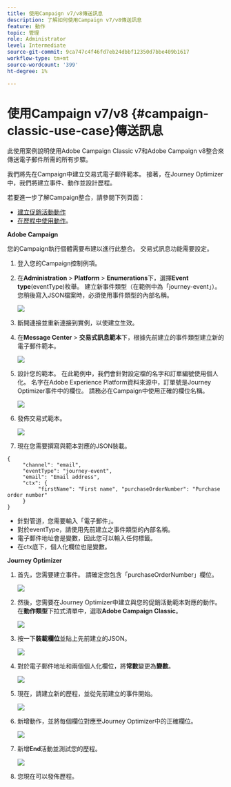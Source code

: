 ```yaml
---
title: 使用Campaign v7/v8傳送訊息
description: 了解如何使用Campaign v7/v8傳送訊息
feature: 動作
topic: 管理
role: Administrator
level: Intermediate
source-git-commit: 9ca747c4f46fd7eb24dbbf12350d7bbe409b1617
workflow-type: tm+mt
source-wordcount: '399'
ht-degree: 1%

---
```



# 使用Campaign v7/v8 {#campaign-classic-use-case}傳送訊息

此使用案例說明使用Adobe Campaign Classic v7和Adobe Campaign v8整合來傳送電子郵件所需的所有步驟。

我們將先在Campaign中建立交易式電子郵件範本。 接著，在Journey Optimizer中，我們將建立事件、動作並設計歷程。

若要進一步了解Campaign整合，請參閱下列頁面：

* [建立促銷活動動作](../action/acc-action.md)
* [在歷程中使用動作](../building-journeys/using-adobe-campaign-classic.md)。

**Adobe Campaign**

您的Campaign執行個體需要布建以進行此整合。 交易式訊息功能需要設定。

1. 登入您的Campaign控制例項。

1. 在&#x200B;**Administration** > **Platform** > **Enumerations**&#x200B;下，選擇&#x200B;**Event type**(eventType)枚舉。 建立新事件類型（在範例中為「journey-event」）。 您稍後寫入JSON檔案時，必須使用事件類型的內部名稱。

   ![](../assets/accintegration-uc-1.png)

1. 斷開連接並重新連接到實例，以使建立生效。

1. 在&#x200B;**Message Center** > **交易式訊息範本**&#x200B;下，根據先前建立的事件類型建立新的電子郵件範本。

   ![](../assets/accintegration-uc-2.png)

1. 設計您的範本。 在此範例中，我們會針對設定檔的名字和訂單編號使用個人化。 名字在Adobe Experience Platform資料來源中，訂單號是Journey Optimizer事件中的欄位。 請務必在Campaign中使用正確的欄位名稱。

   ![](../assets/accintegration-uc-3.png)

1. 發佈交易式範本。

   ![](../assets/accintegration-uc-4.png)

1. 現在您需要撰寫與範本對應的JSON裝載。

```
{
     "channel": "email",
     "eventType": "journey-event",
     "email": "Email address",
     "ctx": {
          "firstName": "First name", "purchaseOrderNumber": "Purchase order number"
     }
}
```

* 針對管道，您需要輸入「電子郵件」。
* 對於eventType，請使用先前建立之事件類型的內部名稱。
* 電子郵件地址會是變數，因此您可以輸入任何標籤。
* 在ctx底下，個人化欄位也是變數。

**Journey Optimizer**

1. 首先，您需要建立事件。 請確定您包含「purchaseOrderNumber」欄位。

   ![](../assets/accintegration-uc-5.png)

1. 然後，您需要在Journey Optimizer中建立與您的促銷活動範本對應的動作。 在&#x200B;**動作類型**&#x200B;下拉式清單中，選取&#x200B;**Adobe Campaign Classic**。

   ![](../assets/accintegration-uc-6.png)

1. 按一下&#x200B;**裝載欄位**&#x200B;並貼上先前建立的JSON。

   ![](../assets/accintegration-uc-7.png)

1. 對於電子郵件地址和兩個個人化欄位，將&#x200B;**常數**&#x200B;變更為&#x200B;**變數**。

   ![](../assets/accintegration-uc-8.png)

1. 現在，請建立新的歷程，並從先前建立的事件開始。

   ![](../assets/accintegration-uc-9.png)

1. 新增動作，並將每個欄位對應至Journey Optimizer中的正確欄位。

   ![](../assets/accintegration-uc-10.png)

1. 新增&#x200B;**End**&#x200B;活動並測試您的歷程。

   ![](../assets/accintegration-uc-11.png)

1. 您現在可以發佈歷程。
